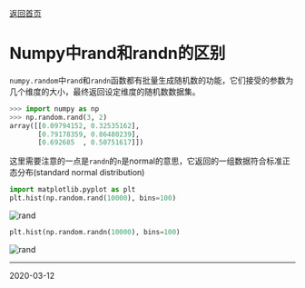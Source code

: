 [返回首页](../index.md)

# Numpy中rand和randn的区别

`numpy.random`中`rand`和`randn`函数都有批量生成随机数的功能，它们接受的参数为几个维度的大小，最终返回设定维度的随机数数据集。

```python
>>> import numpy as np
>>> np.random.rand(3, 2)
array([[0.09794152, 0.32535162],
       [0.79178359, 0.86480239],
       [0.692685  , 0.50751617]])
```

这里需要注意的一点是`randn`的`n`是normal的意思，它返回的一组数据符合标准正态分布(standard normal distribution)

```python
import matplotlib.pyplot as plt
plt.hist(np.random.rand(10000), bins=100)
```

![rand](https://snailkn-images.s3.ap-east-1.amazonaws.com/blog/rand_randn/rand.png)

```python
plt.hist(np.random.randn(10000), bins=100)
```

![rand](https://snailkn-images.s3.ap-east-1.amazonaws.com/blog/rand_randn/randn.png)
 
---------------------------------------------------------------
2020-03-12

